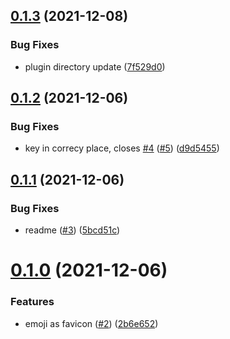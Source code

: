 ## [0.1.3](https://github.com/queen-raae/gatsby-plugin-svg-emoji-favicon/compare/v0.1.2...v0.1.3) (2021-12-08)

### Bug Fixes

- plugin directory update ([7f529d0](https://github.com/queen-raae/gatsby-plugin-svg-emoji-favicon/commit/7f529d0283597fa9ac57b089fa4470c8564b534a))

## [0.1.2](https://github.com/queen-raae/gatsby-plugin-svg-emoji-favicon/compare/v0.1.1...v0.1.2) (2021-12-06)

### Bug Fixes

- key in correcy place, closes [#4](https://github.com/queen-raae/gatsby-plugin-svg-emoji-favicon/issues/4) ([#5](https://github.com/queen-raae/gatsby-plugin-svg-emoji-favicon/issues/5)) ([d9d5455](https://github.com/queen-raae/gatsby-plugin-svg-emoji-favicon/commit/d9d545579b41908e3bd5c26905ce749645ea8ed2))

## [0.1.1](https://github.com/queen-raae/gatsby-plugin-svg-emoji-favicon/compare/v0.1.0...v0.1.1) (2021-12-06)

### Bug Fixes

- readme ([#3](https://github.com/queen-raae/gatsby-plugin-svg-emoji-favicon/issues/3)) ([5bcd51c](https://github.com/queen-raae/gatsby-plugin-svg-emoji-favicon/commit/5bcd51cf22a9d18a36f1011ede0cc98366dfa89c))

# [0.1.0](https://github.com/queen-raae/gatsby-plugin-svg-emoji-favicon/compare/v0.0.0...v0.1.0) (2021-12-06)

### Features

- emoji as favicon ([#2](https://github.com/queen-raae/gatsby-plugin-svg-emoji-favicon/issues/2)) ([2b6e652](https://github.com/queen-raae/gatsby-plugin-svg-emoji-favicon/commit/2b6e652abcfaf549cc42ac78621cd087af15cd4f))
